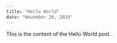 ```yaml
---
title: "Hello World"
date: "November 26, 2024"
---
```


This is the content of the Hello World post.